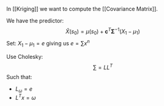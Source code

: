 
In [[Kriging]] we want to compute the [[Covariance Matrix]]. 

We have the predictor:$$
\hat{X}(s_0) = \mu(s_0) + \mathbf{c}^T \mathbf{\Sigma}^{-1} (X_1 - \mu_1)
$$
Set: $X_1 - \mu_1= e$ giving us $e = \sum x^n$   


Use Cholesky:
$$\sum = L L^T$$
Such that:
- $L_\omega = e$ 
- $L^T x=\omega$
